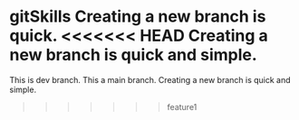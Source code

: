 gitSkills
Creating a new branch is quick.
<<<<<<< HEAD
Creating a new branch is quick and simple.
=======
This is dev branch.
This a main branch.
Creating a new branch is quick and simple.
>>>>>>> feature1
